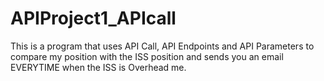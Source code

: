 # APIProject1_APIcall
This is a program that uses API Call, API Endpoints and API Parameters to compare my position with the ISS position and sends you an email EVERYTIME when the ISS is Overhead me.
